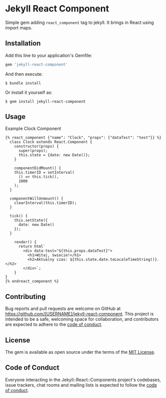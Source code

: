 # Jekyll React Component

Simple gem adding `react_component` tag to jekyll. It brings in React using import maps.

## Installation

Add this line to your application's Gemfile:

```ruby
gem 'jekyll-react-component'
```

And then execute:

    $ bundle install

Or install it yourself as:

    $ gem install jekyll-react-component

## Usage

Example Clock Component

```
{% react_component {"name": "Clock", "props": {"dataTest": "test"}} %}
  class Clock extends React.Component {
    constructor(props) {
      super(props);
      this.state = {date: new Date()};
    }

    componentDidMount() {
    this.timerID = setInterval(
      () => this.tick(),
      1000
    );
  }

  componentWillUnmount() {
    clearInterval(this.timerID);
  }

  tick() {
    this.setState({
      date: new Date()
    });
  }

    render() {
      return html`
        <div data-test="${this.props.dataTest}">
          <h1>Witaj, świecie!</h1>
          <h2>Aktualny czas: ${this.state.date.toLocaleTimeString()}.</h2>
        </div>`;
    }
}
{% endreact_component %}
```

## Contributing

Bug reports and pull requests are welcome on GitHub at https://github.com/[USERNAME]/jekyll-react-component. This project is intended to be a safe, welcoming space for collaboration, and contributors are expected to adhere to the [code of conduct](https://github.com/[USERNAME]/jekyll-react-component/blob/master/CODE_OF_CONDUCT.md).

## License

The gem is available as open source under the terms of the [MIT License](https://opensource.org/licenses/MIT).

## Code of Conduct

Everyone interacting in the Jekyll::React::Components project's codebases, issue trackers, chat rooms and mailing lists is expected to follow the [code of conduct](https://github.com/[USERNAME]/jekyll-react-component/blob/master/CODE_OF_CONDUCT.md).
